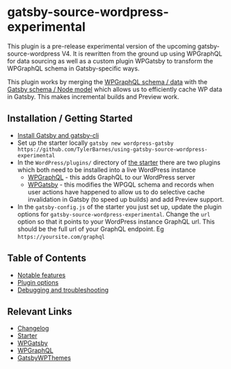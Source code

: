 # gatsby-source-wordpress-experimental

This plugin is a pre-release experimental version of the upcoming gatsby-source-wordpress V4. It is rewritten from the ground up using WPGraphQL for data sourcing as well as a custom plugin WPGatsby to transform the WPGraphQL schema in Gatsby-specific ways.

This plugin works by merging the [WPGraphQL schema / data](https://docs.wpgraphql.com/guides/about-wpgraphql/) with the [Gatsby schema / Node model](https://www.gatsbyjs.org/docs/node-model/) which allows us to efficiently cache WP data in Gatsby. This makes incremental builds and Preview work.

## Installation / Getting Started

- [Install Gatsby and gatsby-cli](https://www.gatsbyjs.org/docs/)
- Set up the starter locally `gatsby new wordpress-gatsby https://github.com/TylerBarnes/using-gatsby-source-wordpress-experimental`
- In the `WordPress/plugins/` directory of [the starter](https://github.com/TylerBarnes/using-gatsby-source-wordpress-experimental/tree/master/WordPress/plugins) there are two plugins which both need to be installed into a live WordPress instance
  - [WPGraphQL](https://github.com/wp-graphql/wp-graphql) - this adds GraphQL to our WordPress server
  - [WPGatsby](https://github.com/gatsbyjs/wp-gatsby) - this modifies the WPGQL schema and records when user actions have happened to allow us to do selective cache invalidation in Gatsby (to speed up builds) and add Preview support.
- In the `gatsby-config.js` of the starter you just set up, update the plugin options for `gatsby-source-wordpress-experimental`. Change the `url` option so that it points to your WordPress instance GraphQL url. This should be the full url of your GraphQL endpoint. Eg `https://yoursite.com/graphql`

## Table of Contents

- [Notable features](./docs/features.md)
- [Plugin options](./docs/plugin-options.md)
- [Debugging and troubleshooting](./docs/debugging-and-troubleshooting.md)

## Relevant Links

- [Changelog](./CHANGELOG.md)
- [Starter](https://github.com/TylerBarnes/using-gatsby-source-wordpress-experimental)
- [WPGatsby](https://github.com/gatsbyjs/wp-gatsby)
- [WPGraphQL](https://github.com/wp-graphql/wp-graphql)
- [GatsbyWPThemes](https://gatsbywpthemes.com/)
